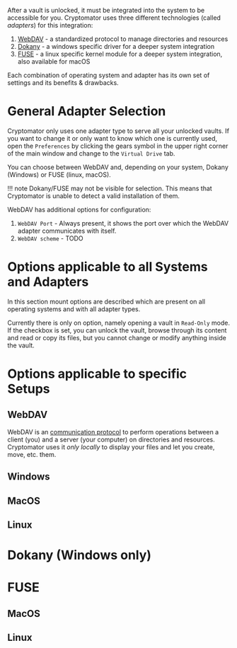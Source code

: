 [//]: # (Mounting a vault)

After a vault is unlocked, it must be integrated into the system to be accessible for you.
Cryptomator uses three different technologies (called _adapters_) for this integration:

1. [WebDAV](./#webdav) - a standardized protocol to manage directories and resources
1. [Dokany](./#dokany) - a windows specific driver for a deeper system integration
1. [FUSE](./#fuse) - a linux specific kernel module for a deeper system integration, also available for macOS

Each combination of operating system and adapter has its own set of settings and its benefits & drawbacks.

# General Adapter Selection

Cryptomator only uses one adapter type to serve all your unlocked vaults.
If you want to change it or only want to know which one is currently used, open the `Preferences` by clicking the gears symbol in the upper right corner of the main window and change to the `Virtual Drive` tab.

[//]: # (TODO image of virtual drive picture)

You can choose between WebDAV and, depending on your system, Dokany (Windows) or FUSE (linux, macOS).

!!! note
    Dokany/FUSE may not be visible for selection.
    This means that Cryptomator is unable to detect a valid installation of them.

WebDAV has additional options for configuration:
1. `WebDAV Port` - Always present, it shows the port over which the WebDAV adapter communicates with itself.
2. `WebDAV scheme` - TODO

# Options applicable to all Systems and Adapters

In this section mount options are described which are present on all operating systems and with all adapter types.

Currently there is only on option, namely opening a vault in `Read-Only` mode.
If the checkbox is set, you can unlock the vault, browse through its content and read or copy its files, but you cannot change or modify anything inside the vault.

# Options applicable to specific Setups

## WebDAV
WebDAV is an [communication protocol](https://en.wikipedia.org/wiki/WebDAV) to perform operations between a client (you) and a server (your computer) on directories and resources.
Cryptomator uses it _only locally_ to display your files and let you create, move, etc. them.

## Windows

[//]: # (TODO image of mount options webdav+windows)

## MacOS

[//]: # (TODO image of mount options webdav+macOS)

## Linux

[//]: # (TODO image of mount options webdav+ubuntu)

# Dokany (Windows only)

# FUSE

## MacOS

## Linux

